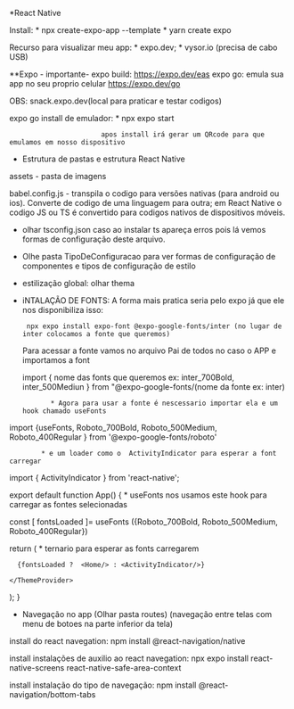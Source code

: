 *React Native

Install: 
                        * npx create-expo-app --template
                        * yarn create expo
  

Recurso para visualizar meu app: 
                         * expo.dev;
                         * vysor.io (precisa de cabo USB)

**Expo - importante-
     expo build: https://expo.dev/eas
     expo go: emula sua app no seu proprio celular  https://expo.dev/go



OBS: snack.expo.dev(local para praticar e testar codigos)


 expo go install de emulador: 
                           * npx expo start 

                           apos install irá gerar um QRcode para que emulamos em nosso dispositivo



* Estrutura de pastas e estrutura React Native

 assets - pasta de imagens 

 babel.config.js - transpila o codigo para versões nativas (para android ou ios).
                   Converte de codigo de uma linguagem para outra; em React Native 
                   o codigo JS ou TS é convertido para codigos nativos de dispositivos 
                   móveis.


* olhar tsconfig.json caso ao instalar ts apareça erros pois lá vemos formas de configuração 
  deste arquivo. 

* Olhe pasta TipoDeConfiguracao para ver formas de configuração de componentes
 e tipos de configuração de estilo


* estilização global: olhar thema


* iNTALAÇÃO DE FONTS: 
  A forma mais pratica seria pelo expo já que ele nos disponibiliza isso:

       npx expo install expo-font @expo-google-fonts/inter (no lugar de inter colocamos a fonte que queremos)

  Para acessar a fonte vamos no arquivo Pai de todos no caso o APP e importamos a font 
  
  import { nome das fonts que queremos ex: inter_700Bold, inter_500Mediun } from "@expo-google-fonts/(nome da fonte ex: inter)

             * Agora para usar a fonte é nescessario importar ela e um hook chamado useFonts

import {useFonts, Roboto_700Bold, Roboto_500Medium, Roboto_400Regular } from '@expo-google-fonts/roboto'
  
            * e um loader como o  ActivityIndicator para esperar a font carregar
import { ActivityIndicator } from 'react-native';

export default function App() {
           * useFonts nos usamos este hook para carregar as fontes selecionadas 

  const [ fontsLoaded ]= useFonts ({Roboto_700Bold, Roboto_500Medium, Roboto_400Regular})

  return (
    <ThemeProvider theme={theme}>
        * ternario para esperar as fonts carregarem 

      {fontsLoaded ?  <Home/> : <ActivityIndicator/>}
      
    </ThemeProvider>
  
  );
}


* Navegação no app (Olhar pasta routes)
(navegação entre telas com menu de botoes na parte inferior da tela)

install do react navegation: npm install @react-navigation/native 

install instalações de auxilio ao react navegation: npx expo install react-native-screens  react-native-safe-area-context


install instalação do tipo de navegação: npm install @react-navigation/bottom-tabs